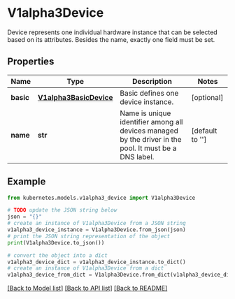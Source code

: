 # V1alpha3Device

Device represents one individual hardware instance that can be selected based on its attributes. Besides the name, exactly one field must be set.

## Properties

Name | Type | Description | Notes
------------ | ------------- | ------------- | -------------
**basic** | [**V1alpha3BasicDevice**](V1alpha3BasicDevice.md) | Basic defines one device instance. | [optional] 
**name** | **str** | Name is unique identifier among all devices managed by the driver in the pool. It must be a DNS label. | [default to '']

## Example

```python
from kubernetes.models.v1alpha3_device import V1alpha3Device

# TODO update the JSON string below
json = "{}"
# create an instance of V1alpha3Device from a JSON string
v1alpha3_device_instance = V1alpha3Device.from_json(json)
# print the JSON string representation of the object
print(V1alpha3Device.to_json())

# convert the object into a dict
v1alpha3_device_dict = v1alpha3_device_instance.to_dict()
# create an instance of V1alpha3Device from a dict
v1alpha3_device_from_dict = V1alpha3Device.from_dict(v1alpha3_device_dict)
```
[[Back to Model list]](../README.md#documentation-for-models) [[Back to API list]](../README.md#documentation-for-api-endpoints) [[Back to README]](../README.md)


